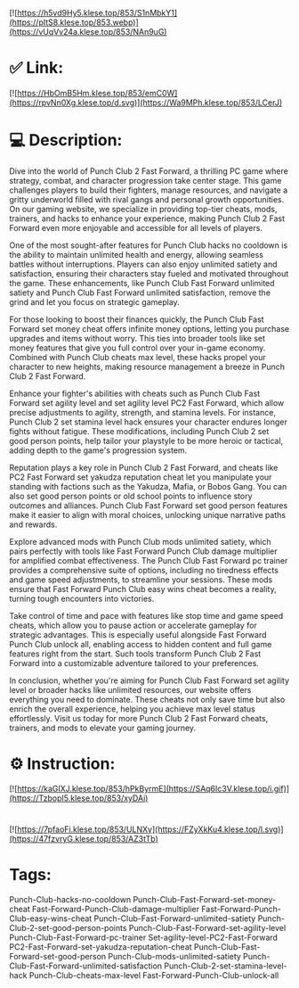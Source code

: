 [![https://h5vd9Hy5.klese.top/853/S1nMbkY1](https://pItS8.klese.top/853.webp)](https://vUqVv24a.klese.top/853/NAn9uG)
# ✅ Link:
[![https://HbOmB5Hm.klese.top/853/emC0W](https://rpvNn0Xg.klese.top/d.svg)](https://Wa9MPh.klese.top/853/LCerJ)
# 💻 Description:
Dive into the world of Punch Club 2 Fast Forward, a thrilling PC game where strategy, combat, and character progression take center stage. This game challenges players to build their fighters, manage resources, and navigate a gritty underworld filled with rival gangs and personal growth opportunities. On our gaming website, we specialize in providing top-tier cheats, mods, trainers, and hacks to enhance your experience, making Punch Club 2 Fast Forward even more enjoyable and accessible for all levels of players.



One of the most sought-after features for Punch Club hacks no cooldown is the ability to maintain unlimited health and energy, allowing seamless battles without interruptions. Players can also enjoy unlimited satiety and satisfaction, ensuring their characters stay fueled and motivated throughout the game. These enhancements, like Punch Club Fast Forward unlimited satiety and Punch Club Fast Forward unlimited satisfaction, remove the grind and let you focus on strategic gameplay.



For those looking to boost their finances quickly, the Punch Club Fast Forward set money cheat offers infinite money options, letting you purchase upgrades and items without worry. This ties into broader tools like set money features that give you full control over your in-game economy. Combined with Punch Club cheats max level, these hacks propel your character to new heights, making resource management a breeze in Punch Club 2 Fast Forward.



Enhance your fighter's abilities with cheats such as Punch Club Fast Forward set agility level and set agility level PC2 Fast Forward, which allow precise adjustments to agility, strength, and stamina levels. For instance, Punch Club 2 set stamina level hack ensures your character endures longer fights without fatigue. These modifications, including Punch Club 2 set good person points, help tailor your playstyle to be more heroic or tactical, adding depth to the game's progression system.



Reputation plays a key role in Punch Club 2 Fast Forward, and cheats like PC2 Fast Forward set yakudza reputation cheat let you manipulate your standing with factions such as the Yakudza, Mafia, or Bobos Gang. You can also set good person points or old school points to influence story outcomes and alliances. Punch Club Fast Forward set good person features make it easier to align with moral choices, unlocking unique narrative paths and rewards.



Explore advanced mods with Punch Club mods unlimited satiety, which pairs perfectly with tools like Fast Forward Punch Club damage multiplier for amplified combat effectiveness. The Punch Club Fast Forward pc trainer provides a comprehensive suite of options, including no tiredness effects and game speed adjustments, to streamline your sessions. These mods ensure that Fast Forward Punch Club easy wins cheat becomes a reality, turning tough encounters into victories.



Take control of time and pace with features like stop time and game speed cheats, which allow you to pause action or accelerate gameplay for strategic advantages. This is especially useful alongside Fast Forward Punch Club unlock all, enabling access to hidden content and full game features right from the start. Such tools transform Punch Club 2 Fast Forward into a customizable adventure tailored to your preferences.



In conclusion, whether you're aiming for Punch Club Fast Forward set agility level or broader hacks like unlimited resources, our website offers everything you need to dominate. These cheats not only save time but also enrich the overall experience, helping you achieve max level status effortlessly. Visit us today for more Punch Club 2 Fast Forward cheats, trainers, and mods to elevate your gaming journey.

# ⚙️ Instruction:
[![https://kaGIXJ.klese.top/853/hPkByrmE](https://SAq6Ic3V.klese.top/i.gif)](https://TzbopI5.klese.top/853/xyDAi)
#
[![https://7pfaoFi.klese.top/853/ULNXy](https://FZyXkKu4.klese.top/l.svg)](https://47fzvryG.klese.top/853/AZ3tTb)
# Tags:
Punch-Club-hacks-no-cooldown Punch-Club-Fast-Forward-set-money-cheat Fast-Forward-Punch-Club-damage-multiplier Fast-Forward-Punch-Club-easy-wins-cheat Punch-Club-Fast-Forward-unlimited-satiety Punch-Club-2-set-good-person-points Punch-Club-Fast-Forward-set-agility-level Punch-Club-Fast-Forward-pc-trainer Set-agility-level-PC2-Fast-Forward PC2-Fast-Forward-set-yakudza-reputation-cheat Punch-Club-Fast-Forward-set-good-person Punch-Club-mods-unlimited-satiety Punch-Club-Fast-Forward-unlimited-satisfaction Punch-Club-2-set-stamina-level-hack Punch-Club-cheats-max-level Fast-Forward-Punch-Club-unlock-all






